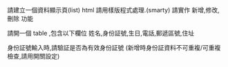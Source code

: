 請建立一個資料顯示頁(list)
html 請用樣版程式處理.(smarty)
請實作 新增,修改,刪除 功能

請開一個 table ,包含以下欄位
姓名,身份証號,生日,電話,郵遞區號,住址

身份証號輸入時,請驗証是否為有效身份証號
(新增時身份証資料不可重複/可重複檢查,請用開關設定)
